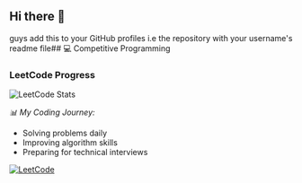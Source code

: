 ## Hi there 👋

<!--
**Ashwanthram2005/Ashwanthram2005** is a ✨ _special_ ✨ repository because its `README.md` (this file) appears on your GitHub profile.

Here are some ideas to get you started:

- 🔭 I’m currently working on ...
- 🌱 I’m currently learning ...
- 👯 I’m looking to collaborate on ...
- 🤔 I’m looking for help with ...
- 💬 Ask me about ...
- 📫 How to reach me: ...
- 😄 Pronouns: ...
- ⚡ Fun fact: ...
-->
guys add this to your GitHub profiles i.e the repository with your username's readme file## 💻 Competitive Programming

### LeetCode Progress

![LeetCode Stats](https://leetcode.card.workers.dev/?a9ex2x57x8=hereusername&theme=dark&font=baloo)

*📊 My Coding Journey:*
- Solving problems daily
- Improving algorithm skills
- Preparing for technical interviews

[![LeetCode](https://img.shields.io/badge/LeetCode-FFA116?style=for-the-badge&logo=leetcode&logoColor=black)](https://leetcode.com/a9ex2x57x8/)
